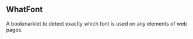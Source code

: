 WhatFont
--------

A bookmarklet to detect exactly which font is used on any elements of web pages.


